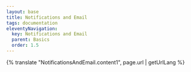 ```yaml
---
layout: base
title: Notifications and Email
tags: documentation
eleventyNavigation:
  key: Notifications and Email
  parent: Basics
  order: 1.5
---
```


{% translate "NotificationsAndEmail.content1", page.url | getUrlLang %}
